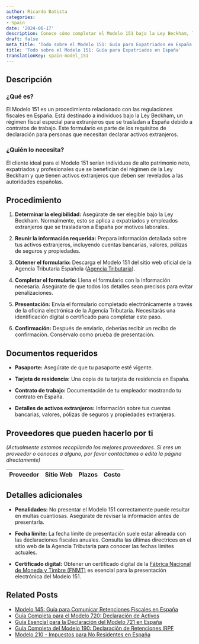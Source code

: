 ```yaml
---
author: Ricardo Batista
categories:
- Spain
date: '2024-06-17'
description: Conoce cómo completar el Modelo 151 bajo la Ley Beckham, los documentos requeridos y posibles penalidades si no se presenta correctamente.
draft: false
meta_title: 'Todo sobre el Modelo 151: Guía para Expatriados en España'
title: 'Todo sobre el Modelo 151: Guía para Expatriados en España'
translationKey: spain-model_151
---
```



## Descripción

### ¿Qué es?
El Modelo 151 es un procedimiento relacionado con las regulaciones fiscales en España. Está destinado a individuos bajo la Ley Beckham, un régimen fiscal especial para extranjeros que se trasladan a España debido a contratos de trabajo. Este formulario es parte de los requisitos de declaración para personas que necesitan declarar activos extranjeros.

### ¿Quién lo necesita?
El cliente ideal para el Modelo 151 serían individuos de alto patrimonio neto, expatriados y profesionales que se benefician del régimen de la Ley Beckham y que tienen activos extranjeros que deben ser revelados a las autoridades españolas.

## Procedimiento

1. **Determinar la elegibilidad:**
   Asegúrate de ser elegible bajo la Ley Beckham. Normalmente, esto se aplica a expatriados y empleados extranjeros que se trasladaron a España por motivos laborales.

2. **Reunir la información requerida:**
   Prepara información detallada sobre tus activos extranjeros, incluyendo cuentas bancarias, valores, pólizas de seguros y propiedades.

3. **Obtener el formulario:**
   Descarga el Modelo 151 del sitio web oficial de la Agencia Tributaria Española ([Agencia Tributaria](https://www.agenciatributaria.gob.es/)).

4. **Completar el formulario:**
   Llena el formulario con la información necesaria. Asegúrate de que todos los detalles sean precisos para evitar penalizaciones.

5. **Presentación:**
   Envía el formulario completado electrónicamente a través de la oficina electrónica de la Agencia Tributaria. Necesitarás una identificación digital o certificado para completar este paso.

6. **Confirmación:**
   Después de enviarlo, deberías recibir un recibo de confirmación. Consérvalo como prueba de presentación.

## Documentos requeridos

- **Pasaporte:**
  Asegúrate de que tu pasaporte esté vigente.
  
- **Tarjeta de residencia:**
  Una copia de tu tarjeta de residencia en España.

- **Contrato de trabajo:**
  Documentación de tu empleador mostrando tu contrato en España.

- **Detalles de activos extranjeros:**
  Información sobre tus cuentas bancarias, valores, pólizas de seguros y propiedades extranjeras.

## Proveedores que pueden hacerlo por ti
_(Actualmente estamos recopilando los mejores proveedores. Si eres un proveedor o conoces a alguno, por favor contáctanos o edita la página directamente)_

| Proveedor       |     Sitio Web    |     Plazos    |       Costo      |
| :-------------: | :-------------: |  :-------------: | :-------------: |

## Detalles adicionales

- **Penalidades:**
  No presentar el Modelo 151 correctamente puede resultar en multas cuantiosas. Asegúrate de revisar la información antes de presentarla.

- **Fecha límite:**
  La fecha límite de presentación suele estar alineada con las declaraciones fiscales anuales. Consulta las últimas directrices en el sitio web de la Agencia Tributaria para conocer las fechas límites actuales.

- **Certificado digital:**
  Obtener un certificado digital de la [Fábrica Nacional de Moneda y Timbre (FNMT)](https://www.sede.fnmt.gob.es/en/home) es esencial para la presentación electrónica del Modelo 151.

## Related Posts

- [Modelo 145: Guía para Comunicar Retenciones Fiscales en España](https://tramitit.com/es/guides/spain/modelo_145/)
- [Guía Completa para el Modelo 720: Declaración de Activos](https://tramitit.com/es/guides/spain/modelo_720/)
- [Guía Esencial para la Declaración del Modelo 721 en España](https://tramitit.com/es/guides/spain/modelo_721/)
- [Guía Completa del Modelo 190: Declaración de Retenciones IRPF](https://tramitit.com/es/guides/spain/modelo_190/)
- [Modelo 210 - Impuestos para No Residentes en España](https://tramitit.com/es/guides/spain/modelo_210/)